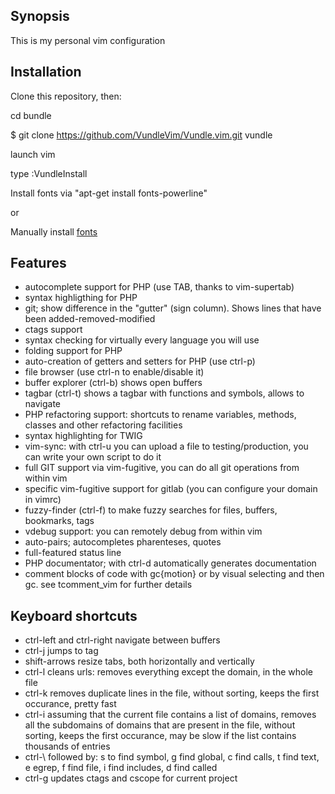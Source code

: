 ## Synopsis

This is my personal vim configuration


## Installation

Clone this repository, then:

cd bundle

$ git clone https://github.com/VundleVim/Vundle.vim.git vundle

launch vim

type :VundleInstall

Install fonts via "apt-get install fonts-powerline"

or 

Manually install [fonts](https://powerline.readthedocs.io/en/master/installation/linux.html#fonts-installation)

## Features

* autocomplete support for PHP (use TAB, thanks to vim-supertab)
* syntax highligthing for PHP
* git; show difference in the "gutter" (sign column). Shows lines that have been added-removed-modified
* ctags support
* syntax checking for virtually every language you will use
* folding support for PHP
* auto-creation of getters and setters for PHP (use ctrl-p)
* file browser (use ctrl-n to enable/disable it)
* buffer explorer (ctrl-b) shows open buffers
* tagbar (ctrl-t) shows a tagbar with functions and symbols, allows to navigate
* PHP refactoring support: shortcuts to rename variables, methods, classes and other refactoring facilities
* syntax highlighting for TWIG
* vim-sync: with ctrl-u you can upload a file to testing/production, you can write your own script to do it
* full GIT support via vim-fugitive, you can do all git operations from within vim
* specific vim-fugitive support for gitlab (you can configure your domain in vimrc)
* fuzzy-finder (ctrl-f) to make fuzzy searches for files, buffers, bookmarks, tags 
* vdebug support: you can remotely debug from within vim
* auto-pairs; autocompletes pharenteses, quotes
* full-featured status line
* PHP documentator; with ctrl-d automatically generates documentation
* comment blocks of code with gc{motion} or by visual selecting and then gc. see tcomment_vim for further details

## Keyboard shortcuts

* ctrl-left and ctrl-right navigate between buffers
* ctrl-j jumps to tag
* shift-arrows resize tabs, both horizontally and vertically
* ctrl-l cleans urls: removes everything except the domain, in the whole file
* ctrl-k removes duplicate lines in the file, without sorting, keeps the first occurance, pretty fast
* ctrl-i assuming that the current file contains a list of domains, removes all the subdomains of domains that are present in the file, without sorting, keeps the first occurance, may be slow if the list contains thousands of entries
* ctrl-\ followed by: s to find symbol, g find global, c find calls, t find text, e egrep, f find file, i find includes, d find called
* ctrl-g updates ctags and cscope for current project

